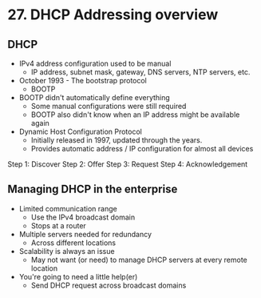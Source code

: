# 27. DHCP Addressing overview

## DHCP

* IPv4 address configuration used to be manual
  * IP address, subnet mask, gateway, DNS servers, NTP servers, etc.
* October 1993 - The bootstrap protocol
  * BOOTP
* BOOTP didn't automatically define everything
  * Some manual configurations were still required
  * BOOTP also didn't know when an IP address might be available again
* Dynamic Host Configuration Protocol
  * Initially released in 1997, updated through the years.
  * Provides automatic address / IP configuration for almost all devices

Step 1: Discover
Step 2: Offer
Step 3: Request
Step 4: Acknowledgement

## Managing DHCP in the enterprise

* Limited communication range
  * Use the IPv4 broadcast domain
  * Stops at a router
* Multiple servers needed for redundancy
  * Across different locations
* Scalability is always an issue
  * May not want (or need) to manage DHCP servers at every remote location
* You're going to need a little help(er)
  * Send DHCP request across broadcast domains
